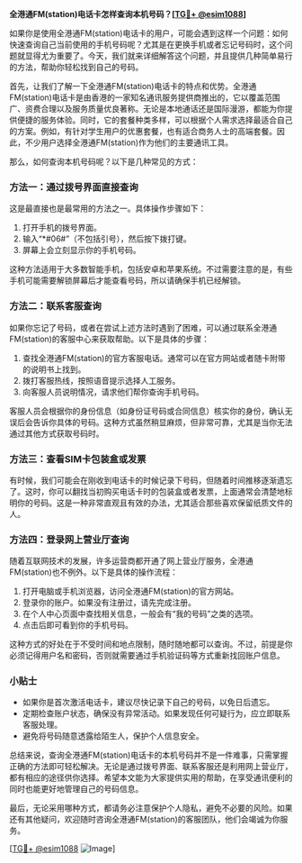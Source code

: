 **全港通FM(station)电话卡怎样查询本机号码？[[TG💪+ @esim1088](https://t.me/s/esim1088)]**

如果你是使用全港通FM(station)电话卡的用户，可能会遇到这样一个问题：如何快速查询自己当前使用的手机号码呢？尤其是在更换手机或者忘记号码时，这个问题就显得尤为重要了。今天，我们就来详细解答这个问题，并且提供几种简单易行的方法，帮助你轻松找到自己的号码。

首先，让我们了解一下全港通FM(station)电话卡的特点和优势。全港通FM(station)电话卡是由香港的一家知名通讯服务提供商推出的，它以覆盖范围广、资费合理以及服务质量优良著称。无论是本地通话还是国际漫游，都能为你提供便捷的服务体验。同时，它的套餐种类多样，可以根据个人需求选择最适合自己的方案。例如，有针对学生用户的优惠套餐，也有适合商务人士的高端套餐。因此，不少用户选择全港通FM(station)作为他们的主要通讯工具。

那么，如何查询本机号码呢？以下是几种常见的方式：

### 方法一：通过拨号界面直接查询

这是最直接也是最常用的方法之一。具体操作步骤如下：
1. 打开手机的拨号界面。
2. 输入“*#06#”（不包括引号），然后按下拨打键。
3. 屏幕上会立刻显示你的手机号码。

这种方法适用于大多数智能手机，包括安卓和苹果系统。不过需要注意的是，有些手机可能需要解锁屏幕后才能查看号码，所以请确保手机已经解锁。

### 方法二：联系客服查询

如果你忘记了号码，或者在尝试上述方法时遇到了困难，可以通过联系全港通FM(station)的客服中心来获取帮助。以下是具体的步骤：
1. 查找全港通FM(station)的官方客服电话。通常可以在官方网站或者随卡附带的说明书上找到。
2. 拨打客服热线，按照语音提示选择人工服务。
3. 向客服人员说明情况，请求他们帮你查询手机号码。

客服人员会根据你的身份信息（如身份证号码或合同信息）核实你的身份，确认无误后会告诉你具体的号码。这种方式虽然稍显麻烦，但非常可靠，尤其是当你无法通过其他方式获取号码时。

### 方法三：查看SIM卡包装盒或发票

有时候，我们可能会在刚收到电话卡的时候记录下号码，但随着时间推移逐渐遗忘了。这时，你可以翻找当初购买电话卡时的包装盒或者发票，上面通常会清楚地标明你的号码。这是一种非常直观且有效的办法，尤其适合那些喜欢保留纸质文件的人。

### 方法四：登录网上营业厅查询

随着互联网技术的发展，许多运营商都开通了网上营业厅服务，全港通FM(station)也不例外。以下是具体的操作流程：
1. 打开电脑或手机浏览器，访问全港通FM(station)的官方网站。
2. 登录你的账户。如果没有注册过，请先完成注册。
3. 在个人中心页面中查找相关信息，一般会有“我的号码”之类的选项。
4. 点击后即可看到你的手机号码。

这种方式的好处在于不受时间和地点限制，随时随地都可以查询。不过，前提是你必须记得用户名和密码，否则就需要通过手机验证码等方式重新找回账户信息。

### 小贴士

- 如果你是首次激活电话卡，建议尽快记录下自己的号码，以免日后遗忘。
- 定期检查账户状态，确保没有异常活动。如果发现任何可疑行为，应立即联系客服处理。
- 避免将号码随意透露给陌生人，保护个人信息安全。

总结来说，查询全港通FM(station)电话卡的本机号码并不是一件难事，只需掌握正确的方法即可轻松解决。无论是通过拨号界面、联系客服还是利用网上营业厅，都有相应的途径供你选择。希望本文能为大家提供实用的帮助，在享受通讯便利的同时也能更好地管理自己的号码信息。

最后，无论采用哪种方式，都请务必注意保护个人隐私，避免不必要的风险。如果还有其他疑问，欢迎随时咨询全港通FM(station)的客服团队，他们会竭诚为你服务。

[[TG💪+ @esim1088](https://t.me/s/esim1088) ![Image](https://i.postimg.cc/4NQfJmqS/Snipaste-2025-05-13-00-14-12.png)]